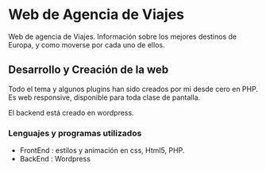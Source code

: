 # Web de Agencia de Viajes
Web de agencia de Viajes.
Información sobre los mejores destinos de Europa, y como moverse por cada uno de ellos.

## Desarrollo y Creación de la web
Todo el tema y algunos plugins han sido creados por mi desde cero en PHP.
Es web responsive, disponible para toda clase de pantalla.

El backend está creado en wordpress.

### Lenguajes y programas utilizados
* FrontEnd : estilos y animación en  css, Html5, PHP.
* BackEnd : Wordpress